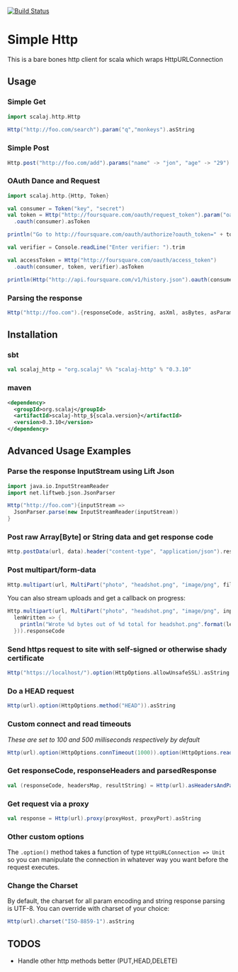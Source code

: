 [![Build Status](https://travis-ci.org/scalaj/scalaj-http.png)](https://travis-ci.org/scalaj/scalaj-http)

# Simple Http

This is a bare bones http client for scala which wraps HttpURLConnection

## Usage

### Simple Get

```scala
import scalaj.http.Http
  
Http("http://foo.com/search").param("q","monkeys").asString
```

### Simple Post

```scala
Http.post("http://foo.com/add").params("name" -> "jon", "age" -> "29").asString
```

### OAuth Dance and Request

```scala
import scalaj.http.{Http, Token}

val consumer = Token("key", "secret")
val token = Http("http://foursquare.com/oauth/request_token").param("oauth_callback","oob")
  .oauth(consumer).asToken

println("Go to http://foursquare.com/oauth/authorize?oauth_token=" + token.key)

val verifier = Console.readLine("Enter verifier: ").trim

val accessToken = Http("http://foursquare.com/oauth/access_token")
  .oauth(consumer, token, verifier).asToken

println(Http("http://api.foursquare.com/v1/history.json").oauth(consumer, accessToken).asString)
```

### Parsing the response

```scala
Http("http://foo.com").{responseCode, asString, asXml, asBytes, asParams}
```

## Installation

### sbt

```scala
val scalaj_http = "org.scalaj" %% "scalaj-http" % "0.3.10"
```

### maven

```xml
<dependency>
  <groupId>org.scalaj</groupId>
  <artifactId>scalaj-http_${scala.version}</artifactId>
  <version>0.3.10</version>
</dependency>  
```

## Advanced Usage Examples

### Parse the response InputStream using Lift Json

```scala
import java.io.InputStreamReader
import net.liftweb.json.JsonParser

Http("http://foo.com"){inputStream => 
  JsonParser.parse(new InputStreamReader(inputStream))
}
```

### Post raw Array[Byte] or String data and get response code

```scala
Http.postData(url, data).header("content-type", "application/json").responseCode
```

### Post multipart/form-data

```scala
Http.multipart(url, MultiPart("photo", "headshot.png", "image/png", fileBytes)).responseCode
```

You can also stream uploads and get a callback on progress:

```scala
Http.multipart(url, MultiPart("photo", "headshot.png", "image/png", inputStream, bytesInStream, 
  lenWritten => {
    println("Wrote %d bytes out of %d total for headshot.png".format(lenWritten, bytesInStream))
  })).responseCode
```

### Send https request to site with self-signed or otherwise shady certificate

```scala
Http("https://localhost/").option(HttpOptions.allowUnsafeSSL).asString
```

### Do a HEAD request

```scala
Http(url).option(HttpOptions.method("HEAD")).asString
```

### Custom connect and read timeouts

_These are set to 100 and 500 milliseconds respectively by default_

```scala
Http(url).option(HttpOptions.connTimeout(1000)).option(HttpOptions.readTimeout(5000)).asString
```

### Get responseCode, responseHeaders and parsedResponse

```scala
val (responseCode, headersMap, resultString) = Http(url).asHeadersAndParse(Http.readString)
```

### Get request via a proxy

```scala
val response = Http(url).proxy(proxyHost, proxyPort).asString
```

### Other custom options

The ```.option()``` method takes a function of type ```HttpURLConnection => Unit``` so 
you can manipulate the connection in whatever way you want before the request executes.

### Change the Charset

By default, the charset for all param encoding and string response parsing is UTF-8. You 
can override with charset of your choice:

```scala
Http(url).charset("ISO-8859-1").asString
```

## TODOS

* Handle other http methods better (PUT,HEAD,DELETE)
